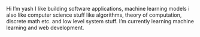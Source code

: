 Hi I’m yash
I like building software applications, machine learning models i also like computer science stuff like algorithms, theory of computation, discrete math etc. and low level system stuff. 
I’m currently learning machine learning and web development.


<!---
yashtiwari13/yashtiwari13 is a ✨ special ✨ repository because its `README.md` (this file) appears on your GitHub profile.
You can click the Preview link to take a look at your changes.
--->
